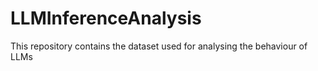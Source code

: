 # LLMInferenceAnalysis

This repository contains the dataset used for analysing the behaviour of LLMs
